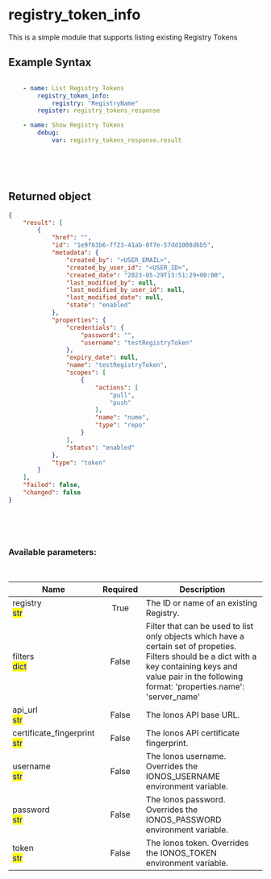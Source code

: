# registry_token_info

This is a simple module that supports listing existing Registry Tokens

## Example Syntax


```yaml

    - name: List Registry Tokens
        registry_token_info:
            registry: "RegistryName"
        register: registry_tokens_response

    - name: Show Registry Tokens
        debug:
            var: registry_tokens_response.result

```

&nbsp;

&nbsp;
## Returned object
```json
{
    "result": [
        {
            "href": "",
            "id": "1e9f63b6-ff23-41ab-8f7e-57dd1008d6b5",
            "metadata": {
                "created_by": "<USER_EMAIL>",
                "created_by_user_id": "<USER_ID>",
                "created_date": "2023-05-29T13:51:29+00:00",
                "last_modified_by": null,
                "last_modified_by_user_id": null,
                "last_modified_date": null,
                "state": "enabled"
            },
            "properties": {
                "credentials": {
                    "password": "",
                    "username": "testRegistryToken"
                },
                "expiry_date": null,
                "name": "testRegistryToken",
                "scopes": [
                    {
                        "actions": [
                            "pull",
                            "push"
                        ],
                        "name": "nume",
                        "type": "repo"
                    }
                ],
                "status": "enabled"
            },
            "type": "token"
        }
    ],
    "failed": false,
    "changed": false
}

```

&nbsp;

&nbsp;
### Available parameters:
&nbsp;

<table data-full-width="true">
  <thead>
    <tr>
      <th width="22.8vw">Name</th>
      <th width="10.8vw" align="center">Required</th>
      <th>Description</th>
    </tr>
  </thead>
  <tbody>
  <tr>
  <td>registry<br/><mark style="color:blue;">str</mark></td>
  <td align="center">True</td>
  <td>The ID or name of an existing Registry.</td>
  </tr>
  <tr>
  <td>filters<br/><mark style="color:blue;">dict</mark></td>
  <td align="center">False</td>
  <td>Filter that can be used to list only objects which have a certain set of propeties. Filters should be a dict with a key containing keys and value pair in the following format: 'properties.name': 'server_name'</td>
  </tr>
  <tr>
  <td>api_url<br/><mark style="color:blue;">str</mark></td>
  <td align="center">False</td>
  <td>The Ionos API base URL.</td>
  </tr>
  <tr>
  <td>certificate_fingerprint<br/><mark style="color:blue;">str</mark></td>
  <td align="center">False</td>
  <td>The Ionos API certificate fingerprint.</td>
  </tr>
  <tr>
  <td>username<br/><mark style="color:blue;">str</mark></td>
  <td align="center">False</td>
  <td>The Ionos username. Overrides the IONOS_USERNAME environment variable.</td>
  </tr>
  <tr>
  <td>password<br/><mark style="color:blue;">str</mark></td>
  <td align="center">False</td>
  <td>The Ionos password. Overrides the IONOS_PASSWORD environment variable.</td>
  </tr>
  <tr>
  <td>token<br/><mark style="color:blue;">str</mark></td>
  <td align="center">False</td>
  <td>The Ionos token. Overrides the IONOS_TOKEN environment variable.</td>
  </tr>
  </tbody>
</table>
